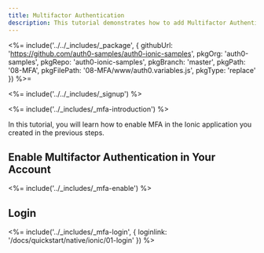 ```yaml
---
title: Multifactor Authentication
description: This tutorial demonstrates how to add Multifactor Authentication to your Ionic app
---
```


<%= include('../../_includes/_package', {
  githubUrl: 'https://github.com/auth0-samples/auth0-ionic-samples',
  pkgOrg: 'auth0-samples',
  pkgRepo: 'auth0-ionic-samples',
  pkgBranch: 'master',
  pkgPath: '08-MFA',
  pkgFilePath: '08-MFA/www/auth0.variables.js',
  pkgType: 'replace'
}) %>=

<%= include('../../_includes/_signup') %>

<%= include('../_includes/_mfa-introduction') %>

In this tutorial, you will learn how to enable MFA in the Ionic application you created in the previous steps.

## Enable Multifactor Authentication in Your Account

<%= include('../_includes/_mfa-enable') %>

## Login

<%= include('../_includes/_mfa-login', { loginlink: '/docs/quickstart/native/ionic/01-login' }) %>
